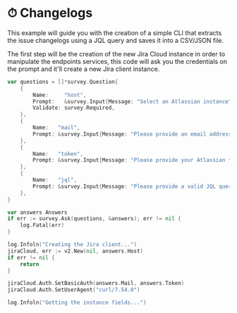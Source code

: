 # ⏱ Changelogs

This example will guide you with the creation of a simple CLI that extracts the issue changelogs using a JQL query and saves it into a CSV/JSON file.



The first step will be the creation of the new Jira Cloud instance in order to manipulate the endpoints services, this code will ask you the credentials on the prompt and it'll create a new Jira client instance.

```go
var questions = []*survey.Question{
	{
		Name:     "host",
		Prompt:   &survey.Input{Message: "Select an Atlassian instance", Default: os.Getenv("HOST")},
		Validate: survey.Required,
	},
	{
		Name:   "mail",
		Prompt: &survey.Input{Message: "Please provide an email address", Default: os.Getenv("MAIL")},
	},
	{
		Name:   "token",
		Prompt: &survey.Input{Message: "Please provide your Atlassian token API", Default: os.Getenv("TOKEN")},
	},
	{
		Name:   "jql",
		Prompt: &survey.Input{Message: "Please provide a valid JQL query"},
	},
}

var answers Answers
if err := survey.Ask(questions, &answers); err != nil {
	log.Fatal(err)
}

log.Infoln("Creating the Jira client...")
jiraCloud, err := v2.New(nil, answers.Host)
if err != nil {
	return
}

jiraCloud.Auth.SetBasicAuth(answers.Mail, answers.Token)
jiraCloud.Auth.SetUserAgent("curl/7.54.0")

log.Infoln("Getting the instance fields...")
```



